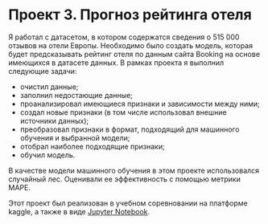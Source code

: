 # Проект 3. Прогноз рейтинга отеля

Я работал с датасетом, в котором содержатся сведения о 515 000 отзывов на отели Европы. Необходимо было создать модель, которая будет предсказывать рейтинг отеля по данным сайта Booking на основе имеющихся в датасете данных.
В рамках проекта я выполнил следующие задачи:
* очистил данные;
* заполнил недостающие данные;
* проанализировал имеющиеся признаки и зависимости между ними;
* создал новые признаки (в том числе использовал внешние источники данных);
* преобразовал признаки в формат, подходящий для машинного обучения и выбранной модели;
* отобрал наиболее подходящие признаки;
* обучил модель.

В качестве модели машинного обучения в этом проекте использовался случайный лес. Оценивали ее эффективность с помощью метрики MAPE.

Этот проект был реализован в учебном соревновании на платформе kaggle, а также в виде [Jupyter Notebook](eda-project-final.ipynb).